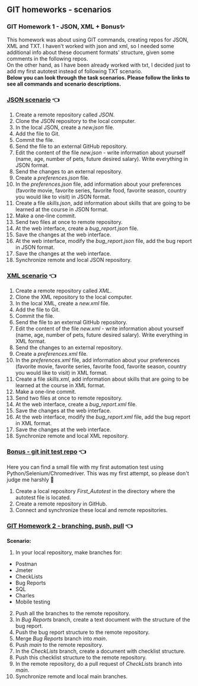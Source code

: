 ## GIT homeworks - scenarios
### GIT Homework 1 - JSON, XML + Bonus:sparkles:
This homework was about using GIT commands, creating repos for JSON, XML and TXT.
I haven't worked with json and xml, so I needed some additional info about these document formats' structure, given some comments in the following repos.</br>
On the other hand, as I have been already worked with txt, I decided just to add my first autotest instead of following TXT scenario.</br>
**Below you can look through the task scenarios. Please follow the links to see all commands and scenario descriptions.**
### [JSON scenario](https://github.com/ida-que/JSON) :point_left:
1. Create a remote repository called _JSON_.
2. Clone the JSON repository to the local computer.
3. In the local JSON, create a _new.json_ file.
4. Add the file to Git.
5. Commit the file.
6. Send the file to an external GitHub repository.
7. Edit the content of the file _new.json_ - write information about yourself (name, age, number of pets, future desired salary). Write everything in JSON format.
8. Send the changes to an external repository.
9. Create a _preferences.json_ file.
10. In the _preferences.json_ file, add information about your preferences (favorite movie, favorite series, favorite food, favorite season, country you would like to visit) in JSON format.
11. Create a file _skills.json_, add information about skills that are going to be learned at the course in JSON format.
12. Make a one-line commit.
13. Send two files at once to remote repository.
14. At the web interface, create a _bug_report.json_ file.
15. Save the changes at the web interface.
16. At the web interface, modify the _bug_report.json_ file, add the bug report in JSON format.
17. Save the changes at the web interface.
18. Synchronize remote and local JSON repository.
### [XML scenario](https://github.com/ida-que/XML) :point_left:
1. Create a remote repository called _XML_.
2. Clone the XML repository to the local computer.
3. In the local XML, create a _new.xml_ file.
4. Add the file to Git.
5. Commit the file.
6. Send the file to an external GitHub repository.
7. Edit the content of the file _new.xml_ - write information about yourself (name, age, number of pets, future desired salary). Write everything in XML format.
8. Send the changes to an external repository.
9. Create a _preferences.xml_ file.
10. In the _preferences.xml_ file, add information about your preferences (favorite movie, favorite series, favorite food, favorite season, country you would like to visit) in XML format.
11. Create a file _skills.xml_, add information about skills that are going to be learned at the course in XML format.
12. Make a one-line commit.
13. Send two files at once to remote repository.
14. At the web interface, create a _bug_report.xml_ file.
15. Save the changes at the web interface.
16. At the web interface, modify the _bug_report.xml_ file, add the bug report in XML format.
17. Save the changes at the web interface.
18. Synchronize remote and local XML repository.
### [Bonus - git init test repo](https://github.com/ida-que/Git_init) :point_left:
Here you can find a small file with my first automation test using Python/Selenium/Chromedriver. This was my first attempt, so please don't judge me harshly :see_no_evil:
1. Create a local repository _First_Autotest_ in the directory where the autotest file is located.
2. Create a remote repository in GitHub.
3. Connect and synchronize these local and remote repositories.
### [GIT Homework 2 - branching, push, pull]() :point_left:
**Scenario:**
1. In your local repository, make branches for:
- Postman
- Jmeter
- CheckLists
- Bug Reports
- SQL
- Charles
- Mobile testing
2. Push all the branches to the remote repository.
3. In _Bug Reports_ branch, create a text document with the structure of the bug report.
4. Push the bug report structure to the remote repository.
5. Merge _Bug Reports_ branch into _main_.
6. Push _main_ to the remote repository.
7. In the _CheckLists_ branch, create a document with checklist structure.
8. Push this checklist structure to the remote repository.
9. In the remote repository, do a pull request of _CheckLists_ branch into _main_.
10. Synchronize remote and local main branches.